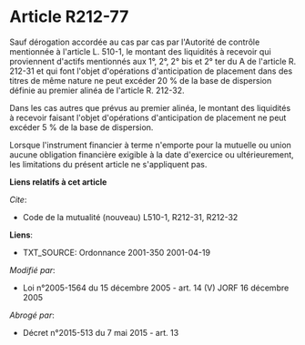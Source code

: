 # Article R212-77

Sauf dérogation accordée au cas par cas par l'Autorité de contrôle mentionnée à l'article L. 510-1, le montant des liquidités
à recevoir qui proviennent d'actifs mentionnés aux 1°, 2°, 2° bis et 2° ter du A de l'article R. 212-31 et qui font l'objet
d'opérations d'anticipation de placement dans des titres de même nature ne peut excéder 20 % de la base de dispersion définie
au premier alinéa de l'article R. 212-32.

Dans les cas autres que prévus au premier alinéa, le montant des liquidités à recevoir faisant l'objet d'opérations
d'anticipation de placement ne peut excéder 5 % de la base de dispersion.

Lorsque l'instrument financier à terme n'emporte pour la mutuelle ou union aucune obligation financière exigible à la date
d'exercice ou ultérieurement, les limitations du présent article ne s'appliquent pas.

**Liens relatifs à cet article**

_Cite_:

  - Code de la mutualité (nouveau) L510-1, R212-31, R212-32

**Liens**:

  - TXT_SOURCE: Ordonnance 2001-350 2001-04-19

_Modifié par_:

  - Loi n°2005-1564 du 15 décembre 2005 - art. 14 (V) JORF 16 décembre 2005

_Abrogé par_:

  - Décret n°2015-513 du 7 mai 2015 - art. 13
